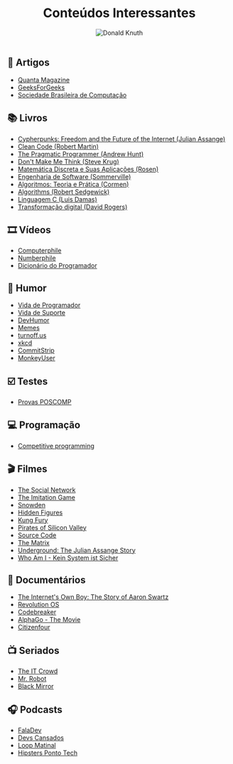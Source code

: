 <h1 align="center"><strong>Conteúdos Interessantes</strong></h1>

<div align="center">
<img alt="Donald Knuth" src="https://1.bp.blogspot.com/-gEo6Ol5asok/Xsf2RjEe9DI/AAAAAAAAWZM/qfEoBBRR2ykw3mTyPhu78Mj35RVDBJPMQCK4BGAsYHg/d/donald_knuth.jpg"/>
</div>

<br/>

## :page_with_curl: Artigos

- [Quanta Magazine](https://www.quantamagazine.org/computer-science/)
- [GeeksForGeeks](https://www.geeksforgeeks.org/)
- [Sociedade Brasileira de Computação](https://www.sbc.org.br/publicacoes-2)

## :books: Livros

- [Cypherpunks: Freedom and the Future of the Internet (Julian Assange)](https://ia802305.us.archive.org/3/items/pdfy-ekVVZgGOThtG6fXb/Julian%20Assange,%20Jacob%20Appelbaum%20etc%20-%20Cypherpunks%20Freedom%20&%20the%20Future%20of%20the%20Internet.pdf)
- [Clean Code (Robert Martin)](https://github.com/SaikrishnaReddy1919/MyBooks/blob/master/%5BPROGRAMMING%5D%5BClean%20Code%20by%20Robert%20C%20Martin%5D.pdf)
- [The Pragmatic Programmer (Andrew Hunt)](https://www.cin.ufpe.br/~cavmj/104The%20Pragmatic%20Programmer,%20From%20Journeyman%20To%20Master%20-%20Andrew%20Hunt,%20David%20Thomas%20-%20Addison%20Wesley%20-%201999.pdf)
- [Don't Make Me Think (Steve Krug)](https://www.amazon.com.br/gp/product/B00HJUBRPG/ref=dbs_a_def_rwt_hsch_vapi_tkin_p1_i0)
- [Matemática Discreta e Suas Aplicações (Rosen)](https://www.amazon.com.br/Matem%C3%A1tica-Discreta-Aplica%C3%A7%C3%B5es-Kenneth-Rosen/dp/8577260364)
- [Engenharia de Software (Sommerville)](https://www.amazon.com.br/Engenharia-software-Ian-Sommerville/dp/8579361087)
- [Algoritmos: Teoria e Prática (Cormen)](https://www.amazon.com.br/Algoritmos-Teoria-Pr%C3%A1tica-Thomas-Cormen/dp/8535236996)
- [Algorithms (Robert Sedgewick)](https://algs4.cs.princeton.edu/home/)
- [Linguagem C (Luis Damas)](http://www.ams.eti.br/livros/Luis_Damas.pdf)
- [Transformação digital (David Rogers)](https://www.amazon.com.br/Transforma%C3%A7%C3%A3o-Digital-repensando-neg%C3%B3cio-digital/dp/8551302728)


## :film_strip: Vídeos

- [Computerphile](https://www.youtube.com/channel/UC9-y-6csu5WGm29I7JiwpnA)
- [Numberphile](https://www.youtube.com/channel/UCoxcjq-8xIDTYp3uz647V5A)
- [Dicionário do Programador](https://www.youtube.com/playlist?list=PLVc5bWuiFQ8GgKm5m0cZE6E02amJho94o)

## :rofl: Humor

- [Vida de Programador](http://vidadeprogramador.com.br/)
- [Vida de Suporte](http://vidadesuporte.com.br/)
- [DevHumor](http://devhumor.com/)
- [Memes](https://twitter.com/danielhbrito)
- [turnoff.us](http://turnoff.us/)
- [xkcd](https://xkcd.com/)
- [CommitStrip](https://www.commitstrip.com/)
- [MonkeyUser](https://www.monkeyuser.com/)

## :ballot_box_with_check: Testes

- [Provas POSCOMP](https://github.com/amimaro/Provas-POSCOMP)

## :computer: Programação

- [Competitive programming](https://github.com/DanielBrito/competitive-programming)

## :clapper: Filmes

- [The Social Network](https://filmow.com/a-rede-social-t14928/)
- [The Imitation Game](https://filmow.com/o-jogo-da-imitacao-t81308/)
- [Snowden](https://filmow.com/snowden-heroi-ou-traidor-t100552/)
- [Hidden Figures](https://filmow.com/estrelas-alem-do-tempo-t201043/)
- [Kung Fury](https://filmow.com/kung-fury-t91519/)
- [Pirates of Silicon Valley](https://filmow.com/piratas-da-informatica-piratas-do-vale-do-silicio-t7839/)
- [Source Code](https://filmow.com/contra-o-tempo-t29417/)
- [The Matrix](https://filmow.com/matrix-t6756/)
- [Underground: The Julian Assange Story](https://filmow.com/underground-a-historia-de-julian-assange-t77554/)
- [Who Am I - Kein System ist Sicher](https://filmow.com/invasores-nenhum-sistema-esta-a-salvo-t102846/)

## :movie_camera: Documentários

- [The Internet's Own Boy: The Story of Aaron Swartz](https://filmow.com/o-menino-da-internet-a-historia-de-aaron-swartz-t94036/)
- [Revolution OS](https://filmow.com/revolution-os-t12292/)
- [Codebreaker](https://filmow.com/codebreaker-t84045/)
- [AlphaGo - The Movie](https://www.youtube.com/watch?v=WXuK6gekU1Y)
- [Citizenfour](https://filmow.com/cidadaoquatro-t109116/)

## :tv: Seriados

- [The IT Crowd](https://filmow.com/the-it-crowd-1a-temporada-t21782/)
- [Mr. Robot](https://filmow.com/mr-robot-1a-temporada-t113869/)
- [Black Mirror](https://filmow.com/listas/temporadas-de-black-mirror-classificacao-l165220/)

## :headphones: Podcasts

- [FalaDev](https://open.spotify.com/show/3TNsKUGlP9YbV1pgy3ACrW)
- [Devs Cansados](https://open.spotify.com/show/7gNryNpuHuhZTwfbCdiOqL)
- [Loop Matinal](https://open.spotify.com/show/4sKgJqaCEQdUECeCViknr5)
- [Hipsters Ponto Tech](https://open.spotify.com/show/2p0Vx75OmfsXktyLBuLuSf)